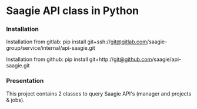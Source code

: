 # Saagie API class in Python

### Installation
Installation from gitlab:
pip install git+ssh://git@gitlab.com/saagie-group/service/internal/api-saagie.git

Installation from github:
pip install git+http://git@github.com/saagie/api-saagie.git


### Presentation
This project contains 2 classes to query Saagie API's (manager and projects & jobs). 

